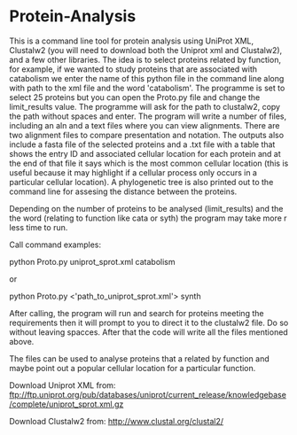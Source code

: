 # Protein-Analysis

This is a command line tool for protein analysis using UniProt XML, Clustalw2
(you will need to download both the Uniprot xml and Clustalw2), and
a few other libraries. The idea is to select proteins related by function, 
for example, if we wanted to study proteins that are associated with catabolism 
we enter the name of this python file in the command line along with path 
to the xml file and the word 'catabolism'. The programme is set to select 25 
proteins but you can open the Proto.py file and change the limit_results value. 
The programme will ask for the path to clustalw2, copy the path without
spaces and enter. The program will write a number of files, including 
an aln and a text files where you can view alignments. There are two alignment
 files to compare presentation and notation. The outputs also include a fasta 
 file of the selected proteins and a .txt file with a table that shows the 
 entry ID and associated cellular location for each protein
and at the end of that file it says which is the most common cellular location
(this is useful because it may highlight if a cellular process only occurs in a 
particular cellular location). A phylogenetic tree is also printed out to the 
command line for assesing the distance between the proteins.

Depending on the number of proteins to be analysed (limit_results) and the 
the word (relating to function like cata or syth) the program may take more
r less time to run.

Call command examples:

python Proto.py uniprot_sprot.xml catabolism

or

python Proto.py <'path_to_uniprot_sprot.xml'> synth

After calling, the program will run and search for proteins meeting the requirements
then it will prompt to you to direct it to the clustalw2 file. Do so without leaving
spacces. After that the code will write all the files mentioned above. 

The files can be used to analyse proteins that a related by function and maybe point
out a popular cellular location for a particular function.

Download Uniprot XML from:
ftp://ftp.uniprot.org/pub/databases/uniprot/current_release/knowledgebase/complete/uniprot_sprot.xml.gz

Download Clustalw2 from:
http://www.clustal.org/clustal2/
